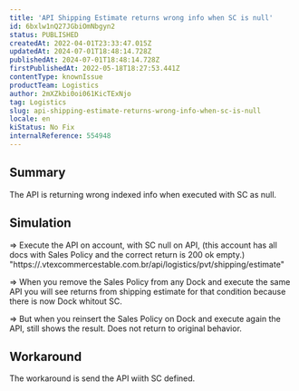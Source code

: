 ```yaml
---
title: 'API Shipping Estimate returns wrong info when SC is null'
id: 6bxlw1nQ27JGbiOmNbgyn2
status: PUBLISHED
createdAt: 2022-04-01T23:33:47.015Z
updatedAt: 2024-07-01T18:48:14.728Z
publishedAt: 2024-07-01T18:48:14.728Z
firstPublishedAt: 2022-05-18T18:27:53.441Z
contentType: knownIssue
productTeam: Logistics
author: 2mXZkbi0oi061KicTExNjo
tag: Logistics
slug: api-shipping-estimate-returns-wrong-info-when-sc-is-null
locale: en
kiStatus: No Fix
internalReference: 554948
---
```


## Summary



The API is returning wrong indexed info when executed with SC as null.



## Simulation



=> Execute the API on account, with SC null on API, (this account has all docs with Sales Policy and the correct return is 200 ok empty.)
"https://.vtexcommercestable.com.br/api/logistics/pvt/shipping/estimate"

=> When you remove the Sales Policy from any Dock and execute the same API you will see returns from shipping estimate for that condition because there is now Dock whitout SC.

=> But when you reinsert the Sales Policy on Dock and execute again the API, still shows the result. Does not return to original behavior.



## Workaround


The workaround is send the API wiith SC defined.

